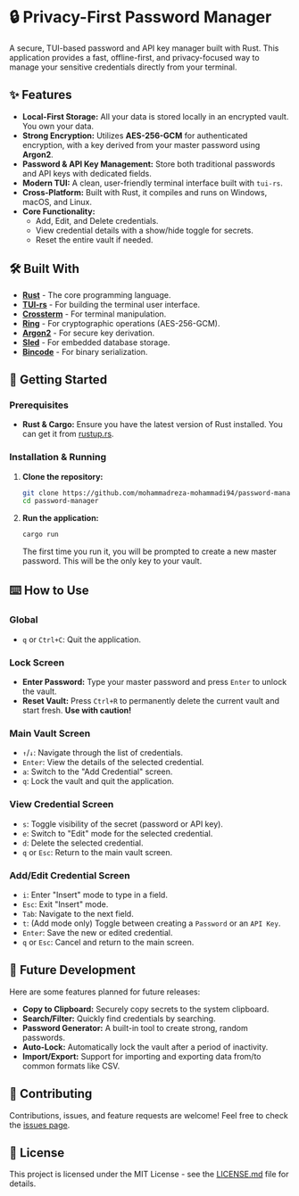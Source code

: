 # 🔒 Privacy-First Password Manager

A secure, TUI-based password and API key manager built with Rust. This application provides a fast, offline-first, and privacy-focused way to manage your sensitive credentials directly from your terminal.


## ✨ Features

- **Local-First Storage:** All your data is stored locally in an encrypted vault. You own your data.
- **Strong Encryption:** Utilizes **AES-256-GCM** for authenticated encryption, with a key derived from your master password using **Argon2**.
- **Password & API Key Management:** Store both traditional passwords and API keys with dedicated fields.
- **Modern TUI:** A clean, user-friendly terminal interface built with `tui-rs`.
- **Cross-Platform:** Built with Rust, it compiles and runs on Windows, macOS, and Linux.
- **Core Functionality:**
  - Add, Edit, and Delete credentials.
  - View credential details with a show/hide toggle for secrets.
  - Reset the entire vault if needed.

## 🛠️ Built With

- **[Rust](https://www.rust-lang.org/)** - The core programming language.
- **[TUI-rs](https://github.com/fdehau/tui-rs)** - For building the terminal user interface.
- **[Crossterm](https://github.com/crossterm-rs/crossterm)** - For terminal manipulation.
- **[Ring](https://github.com/briansmith/ring)** - For cryptographic operations (AES-256-GCM).
- **[Argon2](https://github.com/bryant/argon2-rs)** - For secure key derivation.
- **[Sled](https://github.com/spacejam/sled)** - For embedded database storage.
- **[Bincode](https://github.com/bincode-org/bincode)** - For binary serialization.

## 🚀 Getting Started

### Prerequisites

- **Rust & Cargo:** Ensure you have the latest version of Rust installed. You can get it from [rustup.rs](https://rustup.rs/).

### Installation & Running

1.  **Clone the repository:**
    ```bash
    git clone https://github.com/mohammadreza-mohammadi94/password-manager.git
    cd password-manager
    ```

2.  **Run the application:**
    ```bash
    cargo run
    ```
    The first time you run it, you will be prompted to create a new master password. This will be the only key to your vault.

## ⌨️ How to Use

### Global
- `q` or `Ctrl+C`: Quit the application.

### Lock Screen
- **Enter Password:** Type your master password and press `Enter` to unlock the vault.
- **Reset Vault:** Press `Ctrl+R` to permanently delete the current vault and start fresh. **Use with caution!**

### Main Vault Screen
- `↑`/`↓`: Navigate through the list of credentials.
- `Enter`: View the details of the selected credential.
- `a`: Switch to the "Add Credential" screen.
- `q`: Lock the vault and quit the application.

### View Credential Screen
- `s`: Toggle visibility of the secret (password or API key).
- `e`: Switch to "Edit" mode for the selected credential.
- `d`: Delete the selected credential.
- `q` or `Esc`: Return to the main vault screen.

### Add/Edit Credential Screen
- `i`: Enter "Insert" mode to type in a field.
- `Esc`: Exit "Insert" mode.
- `Tab`: Navigate to the next field.
- `t`: (Add mode only) Toggle between creating a `Password` or an `API Key`.
- `Enter`: Save the new or edited credential.
- `q` or `Esc`: Cancel and return to the main screen.

## 🔮 Future Development

Here are some features planned for future releases:

- **Copy to Clipboard:** Securely copy secrets to the system clipboard.
- **Search/Filter:** Quickly find credentials by searching.
- **Password Generator:** A built-in tool to create strong, random passwords.
- **Auto-Lock:** Automatically lock the vault after a period of inactivity.
- **Import/Export:** Support for importing and exporting data from/to common formats like CSV.

## 🤝 Contributing

Contributions, issues, and feature requests are welcome! Feel free to check the [issues page](https://github.com/mohammadreza-mohammadi94/password-manager/issues).

## 📄 License

This project is licensed under the MIT License - see the [LICENSE.md](LICENSE.md) file for details.
